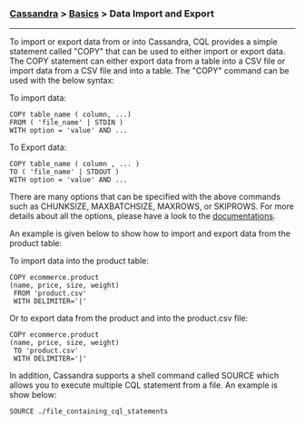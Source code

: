


### [Cassandra](../Cassandra.md) > [Basics](Basics.md) > Data Import and Export
___

To import or export data from or into Cassandra, CQL provides a simple statement called "COPY" that can be used to either import or export data. The COPY statement can either export data from a table into a CSV file or import data from a CSV file and into a table. The "COPY" command can be used with the below syntax:

To import data: 

````
COPY table_name ( column, ...)
FROM ( 'file_name' | STDIN )
WITH option = 'value' AND ...
````

To Export data:

````
COPY table_name ( column , ... )
TO ( 'file_name' | STDOUT )
WITH option = 'value' AND ...
````

There are many options that can be specified with the above commands such as CHUNKSIZE, MAXBATCHSIZE, MAXROWS, or SKIPROWS.  For more details about all the options, please have a look to the [documentations](http://docs.datastax.com/en//cql/3.1/cql/cql_reference/copy_r.html).

An example is given below to show how to import and export data from the product table:


To import data into the product table:

````
COPY ecommerce.product
(name, price, size, weight)
 FROM 'product.csv'
 WITH DELIMITER='|'
````

Or to export data from the product and into the product.csv file:

````
COPY ecommerce.product
(name, price, size, weight)
 TO 'product.csv'
 WITH DELIMITER='|'
````


In addition, Cassandra supports a shell command called SOURCE which allows you to execute multiple CQL statement from a file. An example is show below:


````
SOURCE ./file_containing_cql_statements
````